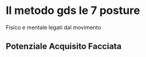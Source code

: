 

# Il metodo gds le 7 posture

Fisico e mentale legati dal movimento

## Potenziale Acquisito Facciata
<!--stackedit_data:
eyJoaXN0b3J5IjpbMjAwNjMwNjAyMF19
-->
